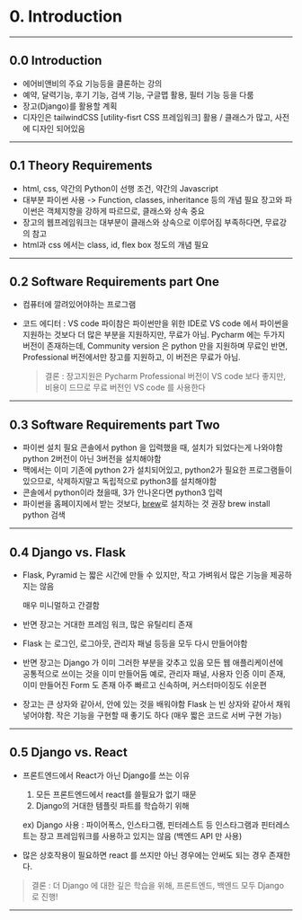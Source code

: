 # 0. Introduction

---



## 0.0 Introduction

- 에어비앤비의 주요 기능등을 클론하는 강의
- 예약, 달력기능, 후기 기능, 검색 기능, 구글맵 활용, 필터 기능 등을 다룸
- 장고(Django)를 활용할 계획
- 디자인은 tailwindCSS [utility-fisrt CSS 프레임워크] 활용 
  / 클래스가 많고, 사전에 디자인 되어있음

---



## 0.1 Theory Requirements

- html, css, 약간의 Python이 선행 조건, 약간의 Javascript
- 대부분 파이썬 사용 -> Function, classes, inheritance 등의 개념 필요
  장고와 파이썬은 객체지향을 강하게 따르므로, 클래스와 상속 중요
- 장고의 웹프레임워크는 대부분이 클래스와 상속으로 이루어짐
  부족하다면, 무료강의 참고
- html과 css 에서는 class, id, flex box 정도의 개념 필요

---



## 0.2 Software Requirements part One

- 컴퓨터에 깔려있어야하는 프로그램

- 코드 에디터 : VS code
  파이참은 파이썬만을 위한 IDE로 VS code 에서 파이썬을 지원하는 것보다 더 많은 부분을 지원하지만, 무료가 아님. 
  Pycharm 에는 두가지 버전이 존재하는데, 
  Community version 은 python 만을 지원하며 무료인 반면,
  Professional 버전에서만 장고를 지원하고, 이 버전은 무료가 아님.

  > 결론 : 장고지원은 Pycharm Professional 버전이 VS code 보다 좋지만,
  > 비용이 드므로 무료 버전인 VS code 를 사용한다

---



## 0.3 Software Requirements part Two

- 파이썬 설치 필요
  콘솔에서 python 을 입력했을 때, 설치가 되었다는게 나와야함
  python 2버전이 아닌 3버전을 설치해야함
- 맥에서는 이미 기존에 python 2가 설치되어있고, python2가 필요한 프로그램들이
  있으므로, 삭제하지말고 독립적으로 python3를 설치해야함
- 콘솔에서 python이라 쳤을때, 3가 안나온다면 python3 입력
- 파이썬을 홈페이지에서 받는 것보다, [brew](https://brew.sh/index_ko)로 설치하는 것 권장
  brew install python 검색

---



## 0.4 Django vs. Flask

- Flask, Pyramid 는 짧은 시간에 만들 수 있지만, 작고 가벼워서 많은 기능을 제공하지는 않음

  매우 미니멀하고 간결함

- 반면 장고는 거대한 프레임 워크, 많은 유틸리티 존재

- Flask 는 로그인, 로그아웃, 관리자 패널 등등을 모두 다시 만들어야함

- 반면 장고는 Django 가 이미 그러한 부분을 갖추고 있음
  모든 웹 애플리케이션에 공통적으로 쓰이는 것을 이미 만들어둠
  예로, 관리자 패널, 사용자 인증 이미 존재, 이미 만들어진 Form 도 존재
  아주 빠르고 신속하며, 커스터마이징도 쉬운편

- 장고는 큰 상자와 같아서, 안에 있는 것을 배워야함
  Flask 는 빈 상자와 같아서 채워넣어야함. 작은 기능을 구현할 때 좋기도 하다 
  (매우 짧은 코드로 서버 구현 가능)

---



## 0.5 Django vs. React

- 프론트엔드에서 React가 아닌 Django를 쓰는 이유

  1) 모든 프론트엔드에서 react를 쓸필요가 없기 때문
  2) Django의 거대한 템플릿 파트를 학습하기 위해

  ex) Django 사용 : 파이어폭스, 인스타그램, 핀터레스트 등
  인스타그램과 핀터레스트는 장고 프레임워크를 사용하고 있지는 않음 (백엔드 API 만 사용)

- 많은 상호작용이 필요하면 react 를 쓰지만 아닌 경우에는 안써도 되는 경우 존재한다.

> 결론 : 더 Django 에 대한 깊은 학습을 위해, 프론트엔드, 백엔드 모두 Django 로 진행!

---

